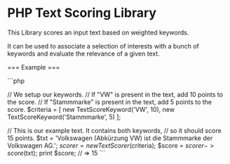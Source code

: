 PHP Text Scoring Library
========================

This Library scores an input text based on weighted keywords.

It can be used to associate a selection of interests with a bunch of keywords and evaluate the relevance of a given text. 


=== Example ===

´´´php

// We setup our keywords.
// If "VW" is present in the text, add 10 points to the score.
// If "Stammmarke" is present in the text, add 5 points to the score. 
$criteria = [
	new TextScoreKeyword('VW', 10), 
	new TextScoreKeyword('Stammmarke', 5)
];


// This is our example text. It contains both keywords, 
// so it should score 15 points.
$txt = 'Volkswagen (Abkürzung VW) ist die Stammmarke der Volkswagen AG.';
$scorer = new TextScorer($criteria);
$score = $scorer->score($txt);
print $score; // => 15
´´´
